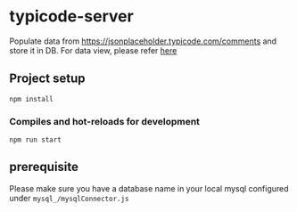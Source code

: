 # typicode-server
Populate data from https://jsonplaceholder.typicode.com/comments and store it in DB. For data view, please refer [here](https://github.com/syogaraj/typicode-client)

## Project setup
```
npm install
```

### Compiles and hot-reloads for development
```
npm run start
```

## prerequisite
Please make sure you have a database name in your local mysql configured under `mysql_/mysqlConnector.js`
